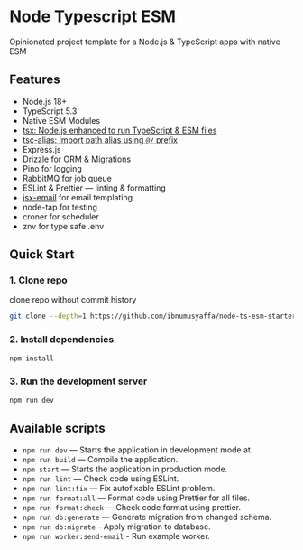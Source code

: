 # Node Typescript ESM

Opinionated project template for a Node.js & TypeScript apps with native ESM

## Features

- Node.js 18+
- TypeScript 5.3
- Native ESM Modules 
- [tsx: Node.js enhanced to run TypeScript & ESM files](https://github.com/privatenumber/tsx)
- [tsc-alias: Import path alias using `@/` prefix](https://github.com/justkey007/tsc-alias) 
- Express.js
- Drizzle for ORM & Migrations
- Pino for logging
- RabbitMQ for job queue
- ESLint & Prettier — linting & formatting
- [jsx-email](https://github.com/shellscape/jsx-email) for email templating
- node-tap for testing
- croner for scheduler
- znv for type safe .env

## Quick Start

### 1. Clone repo

clone repo without commit history

```bash
git clone --depth=1 https://github.com/ibnumusyaffa/node-ts-esm-starter my-project-name
```

### 2. Install dependencies

```bash
npm install
```

### 3. Run the development server

```bash
npm run dev
```


## Available scripts

- `npm run dev` — Starts the application in development mode at.
- `npm run build` — Compile the application.
- `npm start` — Starts the application in production mode.
- `npm run lint` — Check code using ESLint.
- `npm run lint:fix` — Fix autofixable ESLint problem.
- `npm run format:all` — Format code using Prettier for all files.
- `npm run format:check` — Check code format using prettier.
- `npm run db:generate` — Generate migration from changed schema.
- `npm run db:migrate` - Apply migration to database.
- `npm run worker:send-email` - Run example worker.
